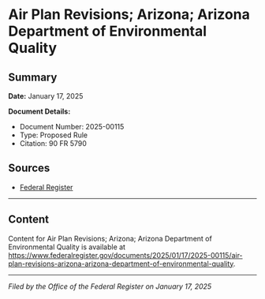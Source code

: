 # Air Plan Revisions; Arizona; Arizona Department of Environmental Quality

## Summary

**Date:** January 17, 2025

**Document Details:**
- Document Number: 2025-00115
- Type: Proposed Rule
- Citation: 90 FR 5790

## Sources
- [Federal Register](https://www.federalregister.gov/documents/2025/01/17/2025-00115/air-plan-revisions-arizona-arizona-department-of-environmental-quality)

---

## Content

Content for Air Plan Revisions; Arizona; Arizona Department of Environmental Quality is available at https://www.federalregister.gov/documents/2025/01/17/2025-00115/air-plan-revisions-arizona-arizona-department-of-environmental-quality.

---

*Filed by the Office of the Federal Register on January 17, 2025*
